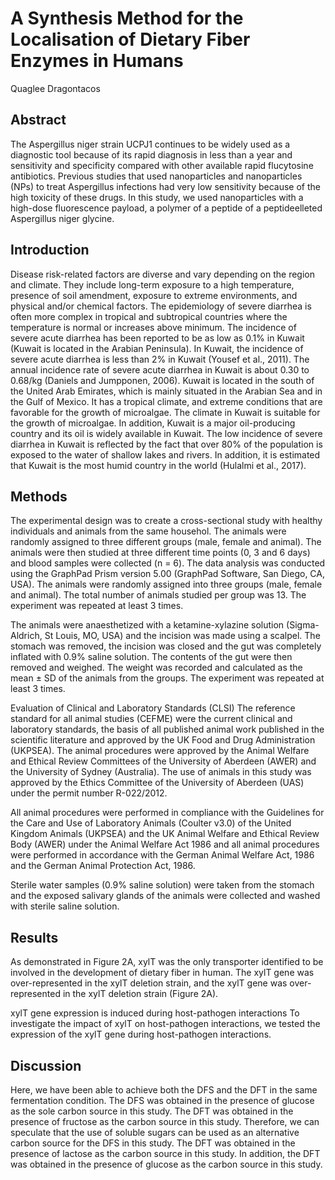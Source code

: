 # A Synthesis Method for the Localisation of Dietary Fiber Enzymes in Humans
Quaglee Dragontacos


## Abstract
The Aspergillus niger strain UCPJ1 continues to be widely used as a diagnostic tool because of its rapid diagnosis in less than a year and sensitivity and specificity compared with other available rapid flucytosine antibiotics. Previous studies that used nanoparticles and nanoparticles (NPs) to treat Aspergillus infections had very low sensitivity because of the high toxicity of these drugs. In this study, we used nanoparticles with a high-dose fluorescence payload, a polymer of a peptide of a peptideelleted Aspergillus niger glycine.


## Introduction
Disease risk-related factors are diverse and vary depending on the region and climate. They include long-term exposure to a high temperature, presence of soil amendment, exposure to extreme environments, and physical and/or chemical factors. The epidemiology of severe diarrhea is often more complex in tropical and subtropical countries where the temperature is normal or increases above minimum. The incidence of severe acute diarrhea has been reported to be as low as 0.1% in Kuwait (Kuwait is located in the Arabian Peninsula). In Kuwait, the incidence of severe acute diarrhea is less than 2% in Kuwait (Yousef et al., 2011). The annual incidence rate of severe acute diarrhea in Kuwait is about 0.30 to 0.68/kg (Daniels and Jumpponen, 2006). Kuwait is located in the south of the United Arab Emirates, which is mainly situated in the Arabian Sea and in the Gulf of Mexico. It has a tropical climate, and extreme conditions that are favorable for the growth of microalgae. The climate in Kuwait is suitable for the growth of microalgae. In addition, Kuwait is a major oil-producing country and its oil is widely available in Kuwait. The low incidence of severe diarrhea in Kuwait is reflected by the fact that over 80% of the population is exposed to the water of shallow lakes and rivers. In addition, it is estimated that Kuwait is the most humid country in the world (Hulalmi et al., 2017).


## Methods
The experimental design was to create a cross-sectional study with healthy individuals and animals from the same househol. The animals were randomly assigned to three different groups (male, female and animal). The animals were then studied at three different time points (0, 3 and 6 days) and blood samples were collected (n = 6). The data analysis was conducted using the GraphPad Prism version 5.00 (GraphPad Software, San Diego, CA, USA). The animals were randomly assigned into three groups (male, female and animal). The total number of animals studied per group was 13. The experiment was repeated at least 3 times.

The animals were anaesthetized with a ketamine-xylazine solution (Sigma-Aldrich, St Louis, MO, USA) and the incision was made using a scalpel. The stomach was removed, the incision was closed and the gut was completely inflated with 0.9% saline solution. The contents of the gut were then removed and weighed. The weight was recorded and calculated as the mean ± SD of the animals from the groups. The experiment was repeated at least 3 times.

Evaluation of Clinical and Laboratory Standards (CLSI)
The reference standard for all animal studies (CEFME) were the current clinical and laboratory standards, the basis of all published animal work published in the scientific literature and approved by the UK Food and Drug Administration (UKPSEA). The animal procedures were approved by the Animal Welfare and Ethical Review Committees of the University of Aberdeen (AWER) and the University of Sydney (Australia). The use of animals in this study was approved by the Ethics Committee of the University of Aberdeen (UAS) under the permit number R-022/2012.

All animal procedures were performed in compliance with the Guidelines for the Care and Use of Laboratory Animals (Coulter v3.0) of the United Kingdom Animals (UKPSEA) and the UK Animal Welfare and Ethical Review Body (AWER) under the Animal Welfare Act 1986 and all animal procedures were performed in accordance with the German Animal Welfare Act, 1986 and the German Animal Protection Act, 1986.

Sterile water samples (0.9% saline solution) were taken from the stomach and the exposed salivary glands of the animals were collected and washed with sterile saline solution.


## Results
As demonstrated in Figure 2A, xylT was the only transporter identified to be involved in the development of dietary fiber in human. The xylT gene was over-represented in the xylT deletion strain, and the xylT gene was over-represented in the xylT deletion strain (Figure 2A).

xylT gene expression is induced during host-pathogen interactions
To investigate the impact of xylT on host-pathogen interactions, we tested the expression of the xylT gene during host-pathogen interactions.


## Discussion
Here, we have been able to achieve both the DFS and the DFT in the same fermentation condition. The DFS was obtained in the presence of glucose as the sole carbon source in this study. The DFT was obtained in the presence of fructose as the carbon source in this study. Therefore, we can speculate that the use of soluble sugars can be used as an alternative carbon source for the DFS in this study. The DFT was obtained in the presence of lactose as the carbon source in this study. In addition, the DFT was obtained in the presence of glucose as the carbon source in this study.
